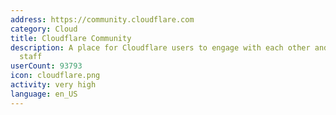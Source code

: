 ```yaml
---
address: https://community.cloudflare.com
category: Cloud
title: Cloudflare Community
description: A place for Cloudflare users to engage with each other and with Cloudflare
  staff
userCount: 93793
icon: cloudflare.png
activity: very high
language: en_US
---
```

